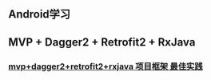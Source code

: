 ## Android学习

## MVP + Dagger2 + Retrofit2 + RxJava
### [mvp+dagger2+retrofit2+rxjava 项目框架 最佳实践](https://github.com/wlj32011/AndroidArchitecture)
